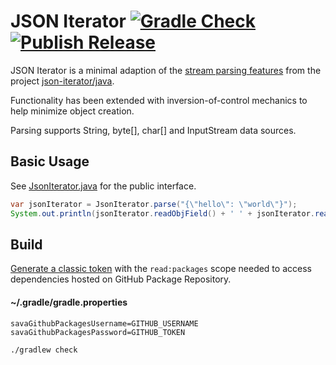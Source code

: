 # JSON Iterator [![Gradle Check](https://github.com/sava-software/json-iterator/actions/workflows/build.yml/badge.svg)](https://github.com/sava-software/json-iterator/actions/workflows/build.yml) [![Publish Release](https://github.com/sava-software/json-iterator/actions/workflows/publish.yml/badge.svg)](https://github.com/sava-software/json-iterator/actions/workflows/publish.yml)

JSON Iterator is a minimal adaption of the [stream parsing features](http://jsoniter.com/java-features.html#iterator-to-rescue) from the project [json-iterator/java](https://github.com/json-iterator/java).

Functionality has been extended with inversion-of-control mechanics to help minimize object creation.

Parsing supports String, byte[], char[] and InputStream data sources.

## Basic Usage

See [JsonIterator.java](json-iterator/src/main/java/systems/comodal/jsoniter/JsonIterator.java) for the public interface.

```java
var jsonIterator = JsonIterator.parse("{\"hello\": \"world\"}");
System.out.println(jsonIterator.readObjField() + ' ' + jsonIterator.readString());
```

## Build

[Generate a classic token](https://github.com/settings/tokens) with the `read:packages` scope needed to access
dependencies hosted on GitHub Package Repository.

#### ~/.gradle/gradle.properties

```gradle.properties
savaGithubPackagesUsername=GITHUB_USERNAME
savaGithubPackagesPassword=GITHUB_TOKEN
```

```shell
./gradlew check
```
